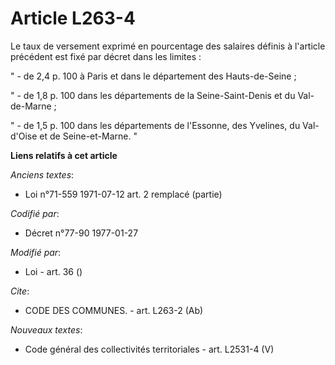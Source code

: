 # Article L263-4

Le taux de versement exprimé en pourcentage des salaires définis à l'article précédent est fixé par décret dans les limites :

" - de 2,4 p. 100 à Paris et dans le département des Hauts-de-Seine ;

" - de 1,8 p. 100 dans les départements de la Seine-Saint-Denis et du Val-de-Marne ;

" - de 1,5 p. 100 dans les départements de l'Essonne, des Yvelines, du Val-d'Oise et de Seine-et-Marne. "

**Liens relatifs à cet article**

_Anciens textes_:

  - Loi n°71-559 1971-07-12 art. 2 remplacé (partie)

_Codifié par_:

  - Décret n°77-90 1977-01-27

_Modifié par_:

  - Loi - art. 36 ()

_Cite_:

  - CODE DES COMMUNES. - art. L263-2 (Ab)

_Nouveaux textes_:

  - Code général des collectivités territoriales - art. L2531-4 (V)
